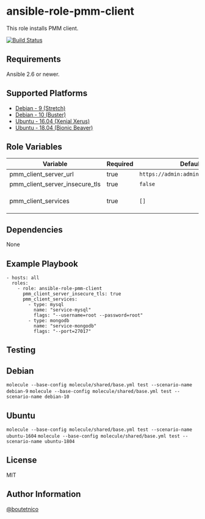 ansible-role-pmm-client
=======================

This role installs PMM client.

[![Build Status](https://travis-ci.org/boutetnico/ansible-role-pmm-client.svg?branch=master)](https://travis-ci.org/boutetnico/ansible-role-pmm-client)

Requirements
------------

Ansible 2.6 or newer.

Supported Platforms
-------------------

- [Debian - 9 (Stretch)](https://wiki.debian.org/DebianStretch)
- [Debian - 10 (Buster)](https://wiki.debian.org/DebianBuster)
- [Ubuntu - 16.04 (Xenial Xerus)](http://releases.ubuntu.com/16.04/)
- [Ubuntu - 18.04 (Bionic Beaver)](http://releases.ubuntu.com/18.04/)


Role Variables
--------------

| Variable                        | Required | Default                             | Choices | Comments                                       |
|---------------------------------|----------|-------------------------------------|---------|------------------------------------------------|
| pmm_client_server_url           | true     | `https://admin:admin@127.0.0.1:443` | string  |                                                |
| pmm_client_server_insecure_tls  | true     | `false`                             | bool    |                                                |
| pmm_client_services             | true     | `[]`                                | list    | Services to configure. See `defaults/main.yml` |

Dependencies
------------

None

Example Playbook
----------------

    - hosts: all
      roles:
        - role: ansible-role-pmm-client
          pmm_client_server_insecure_tls: true
          pmm_client_services:
            - type: mysql
              name: "service-mysql"
              flags: "--username=root --password=root"
            - type: mongodb
              name: "service-mongodb"
              flags: "--port=27017"

Testing
-------

## Debian

`molecule --base-config molecule/shared/base.yml test --scenario-name debian-9`
`molecule --base-config molecule/shared/base.yml test --scenario-name debian-10`

## Ubuntu

`molecule --base-config molecule/shared/base.yml test --scenario-name ubuntu-1604`
`molecule --base-config molecule/shared/base.yml test --scenario-name ubuntu-1804`

License
-------

MIT

Author Information
------------------

[@boutetnico](https://github.com/boutetnico)

